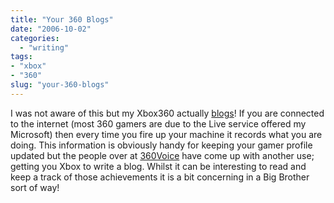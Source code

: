 ```yaml
---
title: "Your 360 Blogs"
date: "2006-10-02"
categories: 
  - "writing"
tags:
- "xbox"
- "360"
slug: "your-360-blogs"
---
```


I was not aware of this but my Xbox360 actually [blogs][1]! If you are connected to the internet (most 360 gamers are due to the Live service offered my Microsoft) then every time you fire up your machine it records what you are doing. This information is obviously handy for keeping your gamer profile updated but the people over at [360Voice][2] have come up with another use; getting you Xbox to write a blog. Whilst it can be interesting to read and keep a track of those achievements it is a bit concerning in a Big Brother sort of way!

[1]:	https://www.360voice.com/blog.asp?tag=Funky%20Larma "My Xbox"
[2]:	https://www.360voice.com "360Voice"